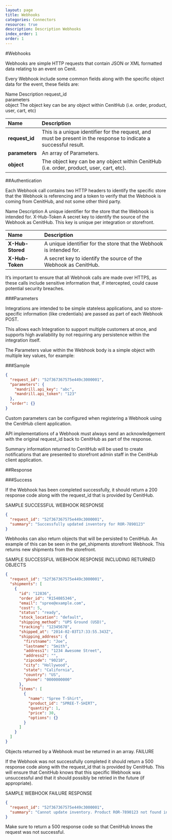 ```yaml
---
layout: page
title: Webhooks
categories: Connectors
resource: true
description: Description Webhooks
index_order: 1
order: 1
---
```


#Webhooks

Webhooks are simple HTTP requests that contain JSON or XML formatted data relating to an event on Cenit.

Every Webhook include some common fields along with the specific object data for the event, these fields are:

Name	Description
request_id	
parameters	
object	The object key can be any object within CenitHub (i.e. order, product, user, cart, etc)

| Name                    | Description               |
| :-----------------------| :-------------------------|
| **request_id**          | This is a unique identifier for the request, and must be present in the response to indicate a successful result.
| **parameters**          | An array of Parameters.
| **object**              | The object key can be any object within CenitHub (i.e. order, product, user, cart, etc).

##Authentication

Each Webhook call contains two HTTP headers to identify the specific store that the Webhook is referencing and a token to verify that the Webhook is coming from CenitHub, and not some other third party.

Name	Description
	A unique identifier for the store that the Webhook is intended for.
X-Hub-Token	A secret key to identify the source of the Webhook as CenitHub.
This key is unique per integration or storefront.

| Name                    | Description               |
| :-----------------------| :-------------------------|
| **X-Hub-Stored**        | A unique identifier for the store that the Webhook is intended for.
| **X-Hub-Token**         | A secret key to identify the source of the Webhook as CenitHub.

It’s important to ensure that all Webhook calls are made over HTTPS, as these calls include sensitive information that, if intercepted, could cause potential security breaches.

###Parameters

Integrations are intended to be simple stateless applications, and so store-specific information (like credentials) are passed as part of each Webhook POST.

This allows each Integration to support multiple customers at once, and supports high availability by not requiring any persistence within the integration itself.

The Parameters value within the Webhook body is a simple object with multiple key values, for example:

###Sample

```json
{
  "request_id": "52f367367575e449c3000001",
  "parameters": {
    "mandrill.api_key": "abc",
    "mandrill.api_token": "123"
  },
  "order": {}
}
```

Custom parameters can be configured when registering a Webhook using the CenitHub client application.

API implementations of a Webhook must always send an acknowledgement with the original request_id back to CenitHub as part of the response.

Summary information returned to CenitHub will be used to create notifications that are presented to storefront admin staff in the CenitHub client application.

##Response

###Success

If the Webhook has been completed successfully, it should return a 200 response code along with the request_id that is provided by CenitHub.

SAMPLE SUCCESSFUL WEBHOOK RESPONSE

```json
{
  "request_id": "52f367367575e449c3000001",
  "summary": "Successfully updated inventory for ROR-7890123"
}
```

Webhooks can also return objects that will be persisted to CenitHub. An example
of this can be seen in the get_shipments storefront Webhook. This returns new shipments from the storefront.

SAMPLE SUCCESSFUL WEBHOOK RESPONSE INCLUDING RETURNED OBJECTS

```json
{
  "request_id": "52f367367575e449c3000001",
  "shipments": [
    {
      "id": "12836",
      "order_id": "R154085346",
      "email": "spree@example.com",
      "cost": 5,
      "status": "ready",
      "stock_location": "default",
      "shipping_method": "UPS Ground (USD)",
      "tracking": "12345678",
      "shipped_at": "2014-02-03T17:33:55.343Z",
      "shipping_address": {
        "firstname": "Joe",
        "lastname": "Smith",
        "address1": "1234 Awesome Street",
        "address2": "",
        "zipcode": "90210",
        "city": "Hollywood",
        "state": "California",
        "country": "US",
        "phone": "0000000000"
      },
      "items": [
        {
          "name": "Spree T-Shirt",
          "product_id": "SPREE-T-SHIRT",
          "quantity": 1,
          "price": 30,
          "options": {}
        }
      ]
    }
  ]
}
```

Objects returned by a Webhook must be returned in an array.
FAILURE

If the Webhook was not successfully completed it should return a 500 response code along with the request_id that is provided by CenitHub. This will ensure that CenitHub knows that this specific Webhook was unsuccessful and that it should possibly be retried in the future (if appropriate).

SAMPLE WEBHOOK FAILURE RESPONSE

```json
{
  "request_id": "52f367367575e449c3000001",
  "summary": "Cannot update inventory. Product ROR-7890123 not found in storefront."
}
```

Make sure to return a 500 response code so that CenitHub knows the request was not successful.
